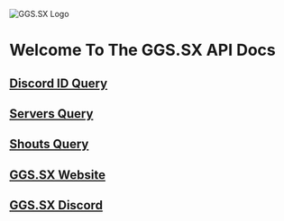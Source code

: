 ![GGS.SX Logo](https://ggs.sx/images/final-small.png)
# Welcome To The GGS.SX API Docs
## <a href="https://kaptiancore.github.io/GGS-API-Docs/discordapi" target="_blank">Discord ID Query</a>
## <a href="https://kaptiancore.github.io/GGS-API-Docs/servers" target="_blank">Servers Query</a>
## <a href="https://kaptiancore.github.io/GGS-API-Docs/shouts" target="_blank">Shouts Query</a>
## <a href="https://ggs.sx/pre-prod/" target="_blank">GGS.SX Website</a>
## <a href="https://discord.gg/ggs" target="_blank">GGS.SX Discord</a>
